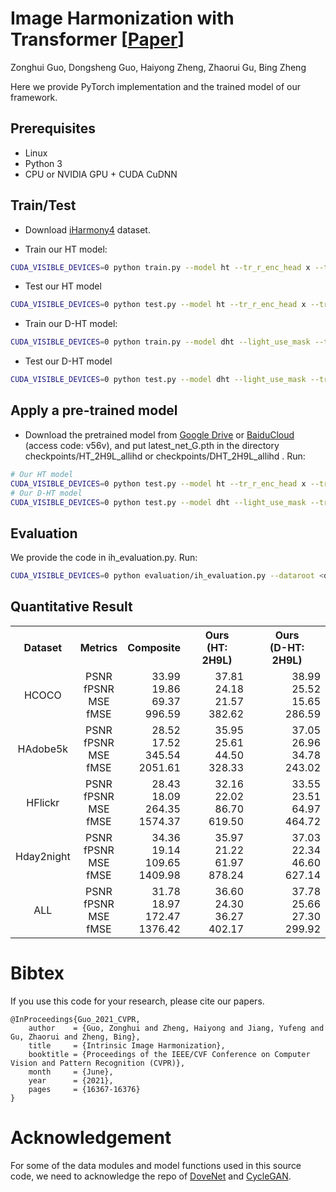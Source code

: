 <base target="_blank"/>


# Image Harmonization with Transformer **[[Paper](https://openaccess.thecvf.com/content/ICCV2021/papers/Guo_Image_Harmonization_With_Transformer_ICCV_2021_paper.pdf)]**<br>
Zonghui Guo, Dongsheng Guo, Haiyong Zheng, Zhaorui Gu, Bing Zheng<br>


Here we provide PyTorch implementation and the trained model of our framework.

## Prerequisites

- Linux
- Python 3
- CPU or NVIDIA GPU + CUDA CuDNN

## Train/Test
- Download [iHarmony4](https://github.com/bcmi/Image-Harmonization-Dataset-iHarmony4) dataset.

- Train our HT model:
```bash
CUDA_VISIBLE_DEVICES=0 python train.py --model ht --tr_r_enc_head x --tr_r_enc_layers x --name HT_2H9L_allihd --dataset_root <dataset_dir> --dataset_name IHD --batch_size xx --init_port xxxx
```
- Test our HT model
```bash
CUDA_VISIBLE_DEVICES=0 python test.py --model ht --tr_r_enc_head x --tr_r_enc_layers x --name HT_2H9L_allihd --dataset_root <dataset_dir> --dataset_name IHD --batch_size xx --init_port xxxx
```

- Train our D-HT model:
```bash
CUDA_VISIBLE_DEVICES=0 python train.py --model dht --light_use_mask --tr_r_enc_head 2 --tr_r_enc_layers 9  --tr_i_dec_head 2 --tr_i_dec_layers 9 --tr_l_enc_head 2 --tr_l_enc_layers 9 --tr_l_dec_head 2 --tr_l_dec_layers 9 --name DHT_2H9L_allihd --dataset_root <dataset_dir> --dataset_name IHD --batch_size xx --init_port xxxx
```
- Test our D-HT model
```bash
CUDA_VISIBLE_DEVICES=0 python test.py --model dht --light_use_mask --tr_r_enc_head 2 --tr_r_enc_layers 9  --tr_i_dec_head 2 --tr_i_dec_layers 9 --tr_l_enc_head 2 --tr_l_enc_layers 9 --tr_l_dec_head 2 --tr_l_dec_layers 9 --name DHT_2H9L_allihd --dataset_root <dataset_dir> --dataset_name IHD --batch_size xx --init_port xxxx
```

## Apply a pre-trained model
- Download the pretrained model from [Google Drive](https://drive.google.com/file/d/1rJhObsXP_cQVE4XOPWBzwT6nh1gnMDrR/view?usp=sharing) or [BaiduCloud](https://pan.baidu.com/s/130FikTVedUP_Eu0pYiMc3w) (access code: v56v), and put latest_net_G.pth in the directory checkpoints/HT_2H9L_allihd or checkpoints/DHT_2H9L_allihd . Run:
```bash
# Our HT model
CUDA_VISIBLE_DEVICES=0 python test.py --model ht --tr_r_enc_head x --tr_r_enc_layers x --name HT_2H9L_allihd --dataset_root <dataset_dir> --dataset_name IHD --batch_size xx --init_port xxxx
# Our D-HT model
CUDA_VISIBLE_DEVICES=0 python test.py --model dht --light_use_mask --tr_r_enc_head 2 --tr_r_enc_layers 9  --tr_i_dec_head 2 --tr_i_dec_layers 9 --tr_l_enc_head 2 --tr_l_enc_layers 9 --tr_l_dec_head 2 --tr_l_dec_layers 9 --name DHT_2H9L_allihd --dataset_root <dataset_dir> --dataset_name IHD --batch_size xx --init_port xxxx
```
## Evaluation
We provide the code in ih_evaluation.py. Run:
```bash
CUDA_VISIBLE_DEVICES=0 python evaluation/ih_evaluation.py --dataroot <dataset_dir> --result_root  results/experiment/test_latest/images/ --evaluation_type our --dataset_name ALL
```
## Quantitative Result

<table class="tg">
  <tr>
    <th class="tg-0pky" align="center">Dataset</th>
    <th class="tg-0pky" align="center">Metrics</th>
    <th class="tg-0pky" align="center">Composite</th>
    <th class="tg-0pky" align="center">Ours<br>(HT: 2H9L)</th>
    <th class="tg-0pky" align="center">Ours<br>(D-HT: 2H9L)</th>
  </tr>
  <tr>
    <td class="tg-0pky" align="center">HCOCO</td>
    <td class="tg-0pky" align="center">
        PSNR</br>
        fPSNR</br>
        MSE</br>
        fMSE
    </td>
    <td class="tg-0pky" align="right">
        33.99</br>
        19.86</br>
        69.37</br>
        996.59
    </td>
    <td class="tg-0pky" align="right">
        37.81</br>
        24.18</br>
        21.57</br>
        382.62
    </td>
    <td class="tg-0pky" align="right">
        38.99</br>
        25.52</br>
        15.65</br>
        286.59
    </td>
  </tr>
  <tr>
    <td class="tg-0pky" align="center">HAdobe5k</td>
    <td class="tg-0pky" align="center">
        PSNR</br>
        fPSNR</br>
        MSE</br>
        fMSE
    </td>
    <td class="tg-0pky" align="right">
        28.52</br>
        17.52</br>
        345.54</br>
        2051.61
    </td>
    <td class="tg-0pky" align="right">
        35.95</br>
        25.61</br>
        44.50</br>
        328.33
    </td>
    <td class="tg-0pky" align="right">
        37.05</br>
        26.96</br>
        34.78</br>
        243.02
    </td>
  </tr>
  <tr>
    <td class="tg-0pky" align="center">HFlickr</td>
    <td class="tg-0pky" align="center">
        PSNR</br>
        fPSNR</br>
        MSE</br>
        fMSE
    </td>
    <td class="tg-0pky" align="right">
        28.43</br>
        18.09</br>
        264.35</br>
        1574.37
    </td>
    <td class="tg-0pky" align="right">
        32.16</br>
        22.02</br>
        86.70</br>
        619.50
    </td>
    <td class="tg-0pky" align="right">
        33.55</br>
        23.51</br>
        64.97</br>
        464.72
    </td>
  </tr>
  <tr>
    <td class="tg-0pky" align="center">Hday2night</td>
    <td class="tg-0pky" align="center">
        PSNR</br>
        fPSNR</br>
        MSE</br>
        fMSE
    </td>
    <td class="tg-0pky" align="right">
        34.36</br>
        19.14</br>
        109.65</br>
        1409.98
    </td>
    <td class="tg-0pky" align="right">
        35.97</br>
        21.22</br>
        61.97</br>
        878.24
    </td>
    <td class="tg-0pky" align="right">
        37.03</br>
        22.34</br>
        46.60</br>
        627.14
    </td>
  </tr>
  
  <tr>
    <td class="tg-0pky" align="center">ALL</td>
    <td class="tg-0pky" align="center">
        PSNR</br>
        fPSNR</br>
        MSE</br>
        fMSE
    </td>
    <td class="tg-0pky" align="right">
        31.78</br>
        18.97</br>
        172.47</br>
        1376.42
    </td>
    <td class="tg-0pky" align="right">
        36.60</br>
        24.30</br>
        36.27</br>
        402.17
    </td>
    <td class="tg-0pky" align="right">
        37.78</br>
        25.66</br>
        27.30</br>
        299.92
    </td>
  </tr>

</table>


# Bibtex
If you use this code for your research, please cite our papers.


```
@InProceedings{Guo_2021_CVPR,
    author    = {Guo, Zonghui and Zheng, Haiyong and Jiang, Yufeng and Gu, Zhaorui and Zheng, Bing},
    title     = {Intrinsic Image Harmonization},
    booktitle = {Proceedings of the IEEE/CVF Conference on Computer Vision and Pattern Recognition (CVPR)},
    month     = {June},
    year      = {2021},
    pages     = {16367-16376}
}
```

# Acknowledgement
For some of the data modules and model functions used in this source code, we need to acknowledge the repo of [DoveNet](https://github.com/bcmi/Image-Harmonization-Dataset-iHarmony4/tree/master/DoveNet) and [CycleGAN](https://github.com/junyanz/pytorch-CycleGAN-and-pix2pix). 
